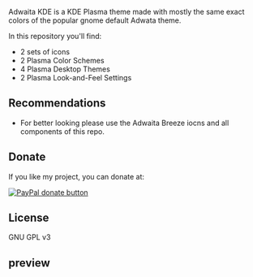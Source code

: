 Adwaita KDE is a KDE Plasma theme made with mostly the same exact colors of the popular gnome default Adwata theme.

In this repository you'll find:

-  2 sets of icons
- 2 Plasma Color Schemes
- 4 Plasma Desktop Themes
- 2 Plasma Look-and-Feel Settings

## Recommendations

- For better looking please use the Adwaita Breeze iocns and all components of this repo.

## Donate

If you like my project, you can donate at:

<span class="paypal"><a href="https://www.paypal.me/freefreeno" title="Donate to this project using Paypal"><img src="https://www.paypalobjects.com/webstatic/mktg/Logo/pp-logo-100px.png" alt="PayPal donate button" /></a></span>

## License

GNU GPL v3

## preview


